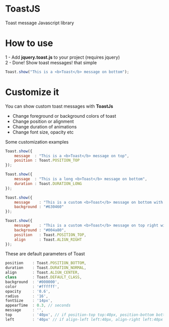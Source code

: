 # ToastJS
Toast message Javascript library

# How to use

1 - Add <b>jquery.toast.js</b> to your project (requires jquery)<br>
2 - Done! Show toast messages! that simple

```javascript
Toast.show("This is a <b>Toast</b> message on bottom"); 
```

# Customize it

You can show custom toast messages with <b>ToastJs</b><br>
- Change foreground or background colors of toast<br>
- Change position or alignment<br>
- Change duration of animations<br>
- Change font size, opacity etc<br>

Some customization examples <br>

```javascript
Toast.show({
    message  : "This is a <b>Toast</b> message on top",
    position : Toast.POSITION_TOP 
}); 
```

```javascript
Toast.show({
    message  : "This is a long <b>Toast</b> message on bottom",
    duration : Toast.DURATION_LONG 
});  
```

```javascript
Toast.show({
    message    : "This is a custom <b>Toast</b> message on bottom with purple background",
    background : "#630460" 
});  
```

```javascript
Toast.show({
    message    : "This is a custom <b>Toast</b> message on top right with blue background",
    background : "#004a80",
    position   : Toast.POSITION_TOP,
    align      : Toast.ALIGN_RIGHT
});  
```

These are default parameters of Toast
```javascript
position    : Toast.POSITION_BOTTOM,
duration    : Toast.DURATION_NORMAL,
align       : Toast.ALIGN_CENTER,
class       : Toast.DEFAULT_CLASS,
background  : '#000000',
color       : '#ffffff',
opacity     : '0.6',
radius      : '16',
fontSize    : '14px',
appearTime  : 0.3, // seconds
message     : '',
top         : '40px', // if position-top top:40px, position-bottom bottom:40px
left        : '40px' // if align-left left:40px, align-right left:40px
```
